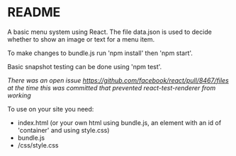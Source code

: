 # README #

A basic menu system using React. The file data.json is used to decide whether to show an image or text for a menu item.

To make changes to bundle.js run 'npm install' then 'npm start'.

Basic snapshot testing can be done using 'npm test'.

*There was an open issue https://github.com/facebook/react/pull/8467/files at the time this was committed that prevented react-test-renderer from working*

To use on your site you need:

- index.html (or your own html using bundle.js, an element with an id of 'container' and using style.css)
- bundle.js
- /css/style.css